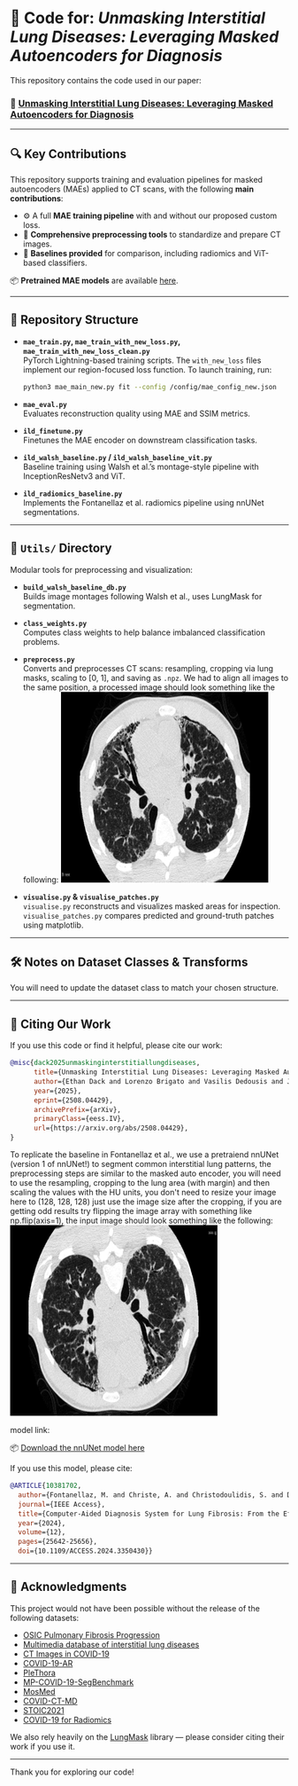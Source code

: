 # 📘 Code for: *Unmasking Interstitial Lung Diseases: Leveraging Masked Autoencoders for Diagnosis*

This repository contains the code used in our paper:

### 🔗 [Unmasking Interstitial Lung Diseases: Leveraging Masked Autoencoders for Diagnosis](https://arxiv.org/abs/2508.04429)

---

## 🔍 Key Contributions

This repository supports training and evaluation pipelines for masked autoencoders (MAEs) applied to CT scans, with the following **main contributions**:

- ⚙️ A full **MAE training pipeline** with and without our proposed custom loss.
- 🧼 **Comprehensive preprocessing tools** to standardize and prepare CT images.
- 🧪 **Baselines provided** for comparison, including radiomics and ViT-based classifiers.

📦 **Pretrained MAE models** are available [here](https://www.dropbox.com/scl/fo/u9t4jb7edzkdcd5wpmz64/AMERnJD0Gk8A1FMnDpVigzw?rlkey=ywa18ok6pfjyrh09u3qat6sn6&st=ksxyjbam&dl=0).

---

## 📁 Repository Structure

- **`mae_train.py`, `mae_train_with_new_loss.py`, `mae_train_with_new_loss_clean.py`**  
  PyTorch Lightning-based training scripts. The `with_new_loss` files implement our region-focused loss function. To launch training, run:

  ```bash
  python3 mae_main_new.py fit --config /config/mae_config_new.json
  ```

- **`mae_eval.py`**  
  Evaluates reconstruction quality using MAE and SSIM metrics.

- **`ild_finetune.py`**  
  Finetunes the MAE encoder on downstream classification tasks.

- **`ild_walsh_baseline.py` / `ild_walsh_baseline_vit.py`**  
  Baseline training using Walsh et al.’s montage-style pipeline with InceptionResNetv3 and ViT.

- **`ild_radiomics_baseline.py`**  
  Implements the Fontanellaz et al. radiomics pipeline using nnUNet segmentations.

---

## 🧰 `Utils/` Directory

Modular tools for preprocessing and visualization:

- **`build_walsh_baseline_db.py`**  
  Builds image montages following Walsh et al., uses LungMask for segmentation.

- **`class_weights.py`**  
  Computes class weights to help balance imbalanced classification problems.

- **`preprocess.py`**  
  Converts and preprocesses CT scans: resampling, cropping via lung masks, scaling to [0, 1], and saving as `.npz`.
  We had to align all images to the same position, a processed image should look something like the following: 
  ![Masked Lung Reconstruction](./mae.png)

- **`visualise.py` & `visualise_patches.py`**  
  `visualise.py` reconstructs and visualizes masked areas for inspection.  
  `visualise_patches.py` compares predicted and ground-truth patches using matplotlib.

---

## 🛠️ Notes on Dataset Classes & Transforms

You will need to update the dataset class to match your chosen structure.

---

## 📖 Citing Our Work

If you use this code or find it helpful, please cite our work:

```bibtex
@misc{dack2025unmaskinginterstitiallungdiseases,
      title={Unmasking Interstitial Lung Diseases: Leveraging Masked Autoencoders for Diagnosis}, 
      author={Ethan Dack and Lorenzo Brigato and Vasilis Dedousis and Janine Gote-Schniering and Cheryl and Hanno Hoppe and Aristomenis Exadaktylos and Manuela Funke-Chambour and Thomas Geiser and Andreas Christe and Lukas Ebner and Stavroula Mougiakakou},
      year={2025},
      eprint={2508.04429},
      archivePrefix={arXiv},
      primaryClass={eess.IV},
      url={https://arxiv.org/abs/2508.04429}, 
}
```

To replicate the baseline in Fontanellaz et al., we use a pretraiend nnUNet (version 1 of nnUNet!) to segment common interstitial lung patterns, the preprocessing steps are similar to the masked auto encoder, you will need to use the resampling, cropping to the lung area (with margin) and then scaling the values with the HU units, you don't need to resize your image here to (128, 128, 128) just use the image size after the cropping, if you are getting odd results try flipping the image array with something like np.flip(axis=1), the input image should look something like the following: 
![Masked Lung Reconstruction](./nnunet.png)


model link:

📦 [Download the nnUNet model here](https://www.dropbox.com/scl/fo/4bd86pe7q54u8nx21laer/AC7Yyg3ir8GXTx7KvTG8j8o?rlkey=95rzlk4v6xyw6g2o5gzqq6kg8&st=0zmh68ak&dl=0)

If you use this model, please cite:

```bibtex
@ARTICLE{10381702,
  author={Fontanellaz, M. and Christe, A. and Christodoulidis, S. and Dack, E. and Roos, J. and Drakopoulos, D. and Sieron, D. and Peters, A. and Geiser, T. and Funke-Chambour, M. and Heverhagen, J. and Hoppe, H. and Exadaktylos, A. K. and Ebner, L. and Mougiakakou, S.},
  journal={IEEE Access}, 
  title={Computer-Aided Diagnosis System for Lung Fibrosis: From the Effect of Radiomic Features and Multi-Layer-Perceptron Mixers to Pre-Clinical Evaluation}, 
  year={2024},
  volume={12},
  pages={25642-25656},
  doi={10.1109/ACCESS.2024.3350430}}
```

---

## 🙏 Acknowledgments

This project would not have been possible without the release of the following datasets:

- [OSIC Pulmonary Fibrosis Progression](https://www.kaggle.com/competitions/osic-pulmonary-fibrosis-progression/data)
- [Multimedia database of interstitial lung diseases](https://medgift.hevs.ch/wordpress/databases/ild-database/)
- [CT Images in COVID-19](https://www.cancerimagingarchive.net/collection/ct-images-in-covid-19/)
- [COVID-19-AR](https://www.cancerimagingarchive.net/collection/covid-19-ar/)
- [PleThora](https://www.cancerimagingarchive.net/analysis-result/plethora/)
- [MP-COVID-19-SegBenchmark](https://zenodo.org/records/3757476)
- [MosMed](https://www.kaggle.com/datasets/andrewmvd/mosmed-covid19-ct-scans)
- [COVID-CT-MD](https://springernature.figshare.com/articles/dataset/COVID-CT-MD_COVID-19_Computed_Tomography_Scan_Dataset_Applicable_in_Machine_Learning_and_Deep_Learning/12991592?file=26069987)
- [STOIC2021](https://zenodo.org/records/7969800)
- [COVID-19 for Radiomics](https://www.imagenglab.com/newsite/covid-19/?eeFolder=Zipped_patients&eeListID=1)

We also rely heavily on the [LungMask](https://github.com/JoHof/lungmask) library — please consider citing their work if you use it.

---

Thank you for exploring our code!
